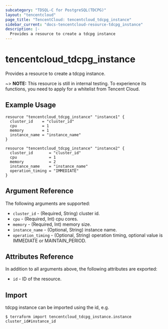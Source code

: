 ```yaml
---
subcategory: "TDSQL-C for PostgreSQL(TDCPG)"
layout: "tencentcloud"
page_title: "TencentCloud: tencentcloud_tdcpg_instance"
sidebar_current: "docs-tencentcloud-resource-tdcpg_instance"
description: |-
  Provides a resource to create a tdcpg instance
---
```


# tencentcloud_tdcpg_instance

Provides a resource to create a tdcpg instance.

~> **NOTE:**  This resource is still in internal testing. To experience its functions, you need to apply for a whitelist from Tencent Cloud.

## Example Usage

```hcl
resource "tencentcloud_tdcpg_instance" "instance1" {
  cluster_id    = "cluster_id"
  cpu           = 1
  memory        = 1
  instance_name = "instance_name"
}

resource "tencentcloud_tdcpg_instance" "instance2" {
  cluster_id       = "cluster_id"
  cpu              = 1
  memory           = 2
  instance_name    = "instance_name"
  operation_timing = "IMMEDIATE"
}
```

## Argument Reference

The following arguments are supported:

* `cluster_id` - (Required, String) cluster id.
* `cpu` - (Required, Int) cpu cores.
* `memory` - (Required, Int) memory size.
* `instance_name` - (Optional, String) instance name.
* `operation_timing` - (Optional, String) operation timing, optional value is IMMEDIATE or MAINTAIN_PERIOD.

## Attributes Reference

In addition to all arguments above, the following attributes are exported:

* `id` - ID of the resource.



## Import

tdcpg instance can be imported using the id, e.g.
```
$ terraform import tencentcloud_tdcpg_instance.instance cluster_id#instance_id
```

